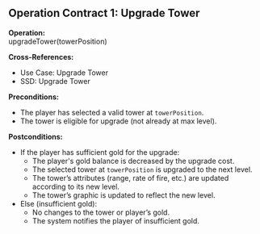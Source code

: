 ## Operation Contract 1: Upgrade Tower

**Operation:**  
upgradeTower(towerPosition)

**Cross-References:**  
- Use Case: Upgrade Tower  
- SSD: Upgrade Tower

**Preconditions:**  
- The player has selected a valid tower at `towerPosition`.
- The tower is eligible for upgrade (not already at max level).

**Postconditions:**  
- If the player has sufficient gold for the upgrade:
    - The player's gold balance is decreased by the upgrade cost.
    - The selected tower at `towerPosition` is upgraded to the next level.
    - The tower’s attributes (range, rate of fire, etc.) are updated according to its new level.
    - The tower’s graphic is updated to reflect the new level.
- Else (insufficient gold):
    - No changes to the tower or player’s gold.
    - The system notifies the player of insufficient gold.
